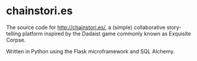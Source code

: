 chainstori.es
=============

The source code for http://chainstori.es/, a (simple) collaborative story-telling platform inspired by the Dadaist game commonly known as Exquisite Corpse.

Written in Python using the Flask microframework and SQL Alchemy.
